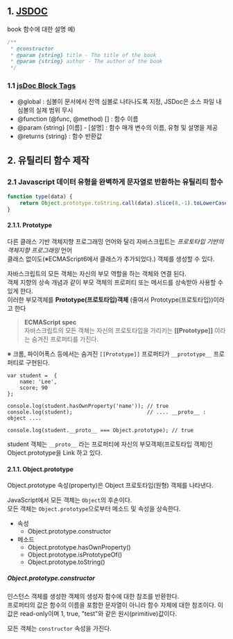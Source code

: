 ## 1. [JSDOC]((http://usejsdoc.org/))

book 함수에 대한 설명 예)

```javascript
/**
 * @constructor
 * @param {string} title - The title of the book
 * @param {string} author - The author of the book
 */
```
### 1.1 [jsDoc Block Tags](http://usejsdoc.org/index.html#block-tags)

* @global : 심볼이 문서에서 전역 심볼로 나타나도록 지정, JSDoc은 소스 파일 내 심볼의 실제 범위 무시
* @function (@func, @method) [<functionName>] : 함수 이름
* @param {string} [이름] - [설명] : 함수 매개 변수의 이름, 유형 및 설명을 제공
* @returns {string} : 함수 반환값

## 2. 유틸리티 함수 제작

### 2.1 Javascript 데이터 유형을 완벽하게 문자열로 반환하는 유틸리티 함수

```javascript
function type(data) {
    return Object.prototype.toString.call(data).slice(8,-1).toLowerCase();
}
```
#### 2.1.1. Prototype

다른 클래스 기반 객체지향 프로그래밍 언어와 달리 자바스크립트는 _프로토타입 기반의 객체지향 프로그래밍_ 언어  
클래스 없이도(※ECMAScript6에서 클래스가 추가되었다.) 객체를 생성할 수 있다.

자바스크립트의 모든 객체는 자신의 부모 역할을 하는 객체와 연결 된다.  
객체 지향의 상속 개념과 같이 부모 객체의 프로퍼티 또는 메서드를 상속받아 사용할 수 있게 한다.  
이러한 부모객체를 **Prototype(프로토타입)객체** (줄여서 Prototype(프로토타입))이라고 한다

> **ECMAScript spec**   
자바스크립트의 모든 객체는 자신의 프로토타입을 가리키는 **[[Prototype]]** 이라는 숨겨진 프로퍼티를 가진다.

※ 크롬, 파이어폭스 등에서는 숨겨진 `[[Prototype]]` 프로퍼티가 `__prototype__` 프로퍼티로 구현된다.

```
var student =  {
    name: 'Lee',
    score; 90
};

console.log(student.hasOwnProperty('name')); // true
console.log(student);                        // .... __proto__ : object ....

console.log(student.__proto__ === Object.prototype); // true
```

student 객체는 `__proto__` 라는 프로퍼티에 자신의 부모객체(프로토타입 객체)인 Object.prototype을 Link 하고 있다.

#### 2.1.1. Object.prototype

Object.prototype 속성(property)은 Object 프로토타입(원형) 객체를 나타낸다.

JavaScript에서 모든 객체는 `Object`의 후손이다.  
모든 객체는 `Object.prototype`으로부터 메소드 및 속성을 상속한다.

 + 속성
    - Object.prototype.constructor
 + 메소드
    - Object.prototype.hasOwnProperty()
    - Object.prototype.isPrototypeOf()
    - Object.prototype.toString()

##### Object.prototype.constructor

인스턴스 객체를 생성한 객체의 생성자 함수에 대한 참조를 반환한다.  
프로퍼티의 값은 함수의 이름을 포함한 문자열이 아니라 함수 자체에 대한 참조이다.
이 값은 read-only이며 1, true, "test"와 같은 원시(primitive)값이다.

모든 객체는 `constructor` 속성을 가진다.

```javascript

```